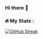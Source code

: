### Hi there 👋
### :fire: My Stats :
[![GitHub Streak](http://github-readme-streak-stats.herokuapp.com?user=softg0th&theme=dark&background=000000)](https://git.io/streak-stats)
<!--
**softg0th/softg0th** is a ✨ _special_ ✨ repository because its `README.md` (this file) appears on your GitHub profile.

Here are some ideas to get you started:

- 🔭 I’m currently working on ...
- 🌱 I’m currently learning ...
- 👯 I’m looking to collaborate on ...
- 🤔 I’m looking for help with ...
- 💬 Ask me about ...
- 📫 How to reach me: ...
- 😄 Pronouns: ...
- ⚡ Fun fact: ...
-->
